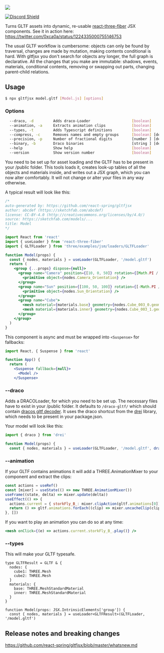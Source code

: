 ![](https://i.imgur.com/ZB4uUaz.png)

[![Discord Shield](https://discordapp.com/api/guilds/740090768164651008/widget.png?style=shield)](https://discord.gg/ZZjjNvJ)

Turns GLTF assets into dynamic, re-usable [react-three-fiber](https://github.com/react-spring/react-three-fiber) JSX components. See it in action here: https://twitter.com/0xca0a/status/1224335000755146753

The usual GLTF workflow is cumbersome: objects can only be found by traversal, changes are made by mutation, making contents conditional is hard. With gltfjsx you don't search for objects any longer, the full graph is declarative. All the changes that you make are immutable: shadows, events, materials, conditional contents, removing or swapping out parts, changing parent-child relations.

## Usage

```bash
$ npx gltfjsx model.gltf [Model.js] [options]
```

### Options
```bash
  --draco, -d         Adds draco-Loader                   [boolean]
  --animation, -a     Extracts animation clips            [boolean]
  --types, -t         Adds Typescript definitions         [boolean]
  --compress, -c      Removes names and empty groups      [boolean] [default: true]
  --precision, -p     Number of fractional digits         [number ] [default: 2]
  --binary, -b        Draco binaries                      [string ] [default: '/draco-gltf/']
  --help              Show help                           [boolean]
  --version           Show version number                 [boolean]
```

You need to be set up for asset loading and the GLTF has to be present in your /public folder. This tools loads it, creates look-up tables of all the objects and materials inside, and writes out a JSX graph, which you can now alter comfortably. It will not change or alter your files in any way otherwise.

A typical result will look like this:

```jsx
/*
auto-generated by: https://github.com/react-spring/gltfjsx
author: abcdef (https://sketchfab.com/abcdef)
license: CC-BY-4.0 (http://creativecommons.org/licenses/by/4.0/)
source: https://sketchfab.com/models/...
title: Model
*/

import React from 'react'
import { useLoader } from 'react-three-fiber'
import { GLTFLoader } from 'three/examples/jsm/loaders/GLTFLoader'

function Model(props) {
  const { nodes, materials } = useLoader(GLTFLoader, '/model.gltf')
  return (
    <group {...props} dispose={null}>
      <group name="Camera" position={[10, 0, 50]} rotation={[Math.PI / 2, 0, 0]}>
        <primitive object={nodes.Camera_Orientation} />
      </group>
      <group name="Sun" position={[100, 50, 100]} rotation={[-Math.PI / 2, 0, 0]}>
        <primitive object={nodes.Sun_Orientation} />
      </group>
      <group name="Cube">
        <mesh material={materials.base} geometry={nodes.Cube_003_0.geometry} />
        <mesh material={materials.inner} geometry={nodes.Cube_003_1.geometry} />
      </group>
    </group>
  )
}
```

This component is async and must be wrapped into `<Suspense>` for fallbacks:

```jsx
import React, { Suspense } from 'react'

function App() {
  return (
    <Suspense fallback={null}>
      <Model />
    </Suspense>
```

### --draco

Adds a DRACOLoader, for which you need to be set up. The necessary files have to exist in your /public folder. It defaults to `/draco-gltf/` which should contain [dracos gltf decoder](https://github.com/mrdoob/three.js/tree/dev/examples/js/libs/draco/gltf). It uses the draco shortcut from the [drei](https://github.com/react-spring/drei) library, which needs to be present in your package.json.

Your model will look like this:

```jsx
import { draco } from 'drei'

function Model(props) {
  const { nodes, materials } = useLoader(GLTFLoader, '/model.gltf', draco('/draco-gltf/'))
```

### --animation

If your GLTF contains animations it will add a THREE.AnimationMixer to your component and extract the clips:

```jsx
const actions = useRef()
const [mixer] = useState(() => new THREE.AnimationMixer())
useFrame((state, delta) => mixer.update(delta))
useEffect(() => {
  actions.current = { storkFly_B_: mixer.clipAction(gltf.animations[0]) }
  return () => gltf.animations.forEach((clip) => mixer.uncacheClip(clip))
}, [])
```

If you want to play an animation you can do so at any time:

```jsx
<mesh onClick={(e) => actions.current.storkFly_B_.play()} />
```

### --types

This will make your GLTF typesafe.

```tsx
type GLTFResult = GLTF & {
  nodes: {
    cube1: THREE.Mesh
    cube2: THREE.Mesh
  }
  materials: {
    base: THREE.MeshStandardMaterial
    inner: THREE.MeshStandardMaterial
  }
}

function Model(props: JSX.IntrinsicElements['group']) {
  const { nodes, materials } = useLoader<GLTFResult>(GLTFLoader, '/model.gltf')
```

## Release notes and breaking changes

https://github.com/react-spring/gltfjsx/blob/master/whatsnew.md
